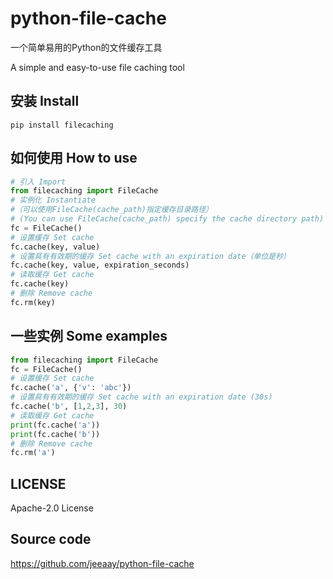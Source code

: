 # python-file-cache

一个简单易用的Python的文件缓存工具

A simple and easy-to-use file caching tool

## 安装 Install

```
pip install filecaching
```
## 如何使用 How to use

```python
# 引入 Import
from filecaching import FileCache
# 实例化 Instantiate
#（可以使用FileCache(cache_path)指定缓存目录路径）
# (You can use FileCache(cache_path) specify the cache directory path)
fc = FileCache()
# 设置缓存 Set cache
fc.cache(key, value)
# 设置具有有效期的缓存 Set cache with an expiration date（单位是秒）
fc.cache(key, value, expiration_seconds)
# 读取缓存 Get cache
fc.cache(key)
# 删除 Remove cache
fc.rm(key)
```

## 一些实例 Some examples

```python
from filecaching import FileCache
fc = FileCache()
# 设置缓存 Set cache
fc.cache('a', {'v': 'abc'})
# 设置具有有效期的缓存 Set cache with an expiration date (30s)
fc.cache('b', [1,2,3], 30)
# 读取缓存 Get cache
print(fc.cache('a'))
print(fc.cache('b'))
# 删除 Remove cache
fc.rm('a')
```

## LICENSE

Apache-2.0 License

## Source code

https://github.com/jeeaay/python-file-cache

